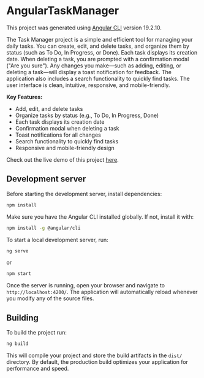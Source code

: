 # AngularTaskManager

This project was generated using [Angular CLI](https://github.com/angular/angular-cli) version 19.2.10.

The Task Manager project is a simple and efficient tool for managing your daily tasks. You can create, edit, and delete tasks, and organize them by status (such as To Do, In Progress, or Done). Each task displays its creation date. When deleting a task, you are prompted with a confirmation modal ("Are you sure"). Any changes you make—such as adding, editing, or deleting a task—will display a toast notification for feedback. The application also includes a search functionality to quickly find tasks. The user interface is clean, intuitive, responsive, and mobile-friendly.

**Key Features:**
- Add, edit, and delete tasks
- Organize tasks by status (e.g., To Do, In Progress, Done)
- Each task displays its creation date
- Confirmation modal when deleting a task
- Toast notifications for all changes
- Search functionality to quickly find tasks
- Responsive and mobile-friendly design

Check out the live demo of this project [here](https://cairana.github.io/angular-task-manager/).  

## Development server

Before starting the development server, install dependencies:

```bash
npm install
```

Make sure you have the Angular CLI installed globally. If not, install it with:

```bash
npm install -g @angular/cli
```

To start a local development server, run:

```bash
ng serve
```
or
```bash
npm start
```


Once the server is running, open your browser and navigate to `http://localhost:4200/`. The application will automatically reload whenever you modify any of the source files.

## Building

To build the project run:

```bash
ng build
```

This will compile your project and store the build artifacts in the `dist/` directory. By default, the production build optimizes your application for performance and speed.